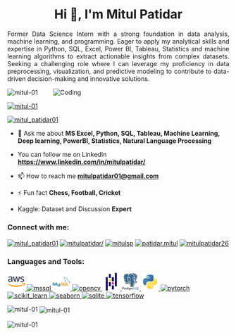 <h1 align="center">Hi 👋, I'm Mitul Patidar</h1>
<p  align="justify">Former Data Science Intern with a strong foundation in data analysis, machine learning, and programming. Eager to apply my analytical skills and expertise in Python, SQL, Excel, Power BI, Tableau, Statistics and machine learning algorithms to extract actionable insights from complex datasets. Seeking a challenging role where I can leverage my proficiency in data preprocessing, visualization, and predictive modeling to contribute to data-driven decision-making and innovative solutions.</p>

<img align="right" alt="Coding" width="400" src="https://media.licdn.com/dms/image/D5622AQHrozbm8TH6yA/feedshare-shrink_1280/0/1689412336127?e=1696464000&v=beta&t=gJtjwpPFH1kUJV-8je0R3mHJqUOsi90mVzHiywHxhu4">


<p align="left"> <img src="https://komarev.com/ghpvc/?username=mitul-01&label=Profile%20views&color=0e75b6&style=flat" alt="mitul-01" /> </p>

<p align="left"> <a href="https://github.com/ryo-ma/github-profile-trophy"><img src="https://github-profile-trophy.vercel.app/?username=mitul-01" alt="mitul-01" /></a> </p>

<p align="left"> <a href="https://twitter.com/mitul_patidar01" target="blank"><img src="https://img.shields.io/twitter/follow/mitul_patidar01?logo=twitter&style=for-the-badge" alt="mitul_patidar01" /></a> </p>

- 💬 Ask me about **MS Excel, Python, SQL, Tableau, Machine Learning, Deep learning, PowerBI, Statistics, Natural Language Processing**

- You can follow me on LinkedIn **https://www.linkedin.com/in/mitulpatidar/**

- 📫 How to reach me **mitulpatidar01@gmail.com**

- ⚡ Fun fact **Chess, Football, Cricket**

- Kaggle: Dataset and Discussion **Expert**


<h3 align="left">Connect with me:</h3>
<p align="left">
<a href="https://twitter.com/mitul_patidar01" target="blank"><img align="center" src="https://raw.githubusercontent.com/rahuldkjain/github-profile-readme-generator/master/src/images/icons/Social/twitter.svg" alt="mitul_patidar01" height="30" width="40" /></a>
<a href="https://linkedin.com/in/mitulpatidar/" target="blank"><img align="center" src="https://raw.githubusercontent.com/rahuldkjain/github-profile-readme-generator/master/src/images/icons/Social/linked-in-alt.svg" alt="mitulpatidar/" height="30" width="40" /></a>
<a href="https://kaggle.com/mitulsp" target="blank"><img align="center" src="https://raw.githubusercontent.com/rahuldkjain/github-profile-readme-generator/master/src/images/icons/Social/kaggle.svg" alt="mitulsp" height="30" width="40" /></a>
<a href="https://instagram.com/patidar.mitul" target="blank"><img align="center" src="https://raw.githubusercontent.com/rahuldkjain/github-profile-readme-generator/master/src/images/icons/Social/instagram.svg" alt="patidar.mitul" height="30" width="40" /></a>
<a href="https://www.hackerrank.com/mitulpatidar26" target="blank"><img align="center" src="https://raw.githubusercontent.com/rahuldkjain/github-profile-readme-generator/master/src/images/icons/Social/hackerrank.svg" alt="mitulpatidar26" height="30" width="40" /></a>
</p>

<h3 align="left">Languages and Tools:</h3>
<p align="left"> <a href="https://aws.amazon.com" target="_blank" rel="noreferrer"> <img src="https://raw.githubusercontent.com/devicons/devicon/master/icons/amazonwebservices/amazonwebservices-original-wordmark.svg" alt="aws" width="40" height="40"/> </a> <a href="https://www.microsoft.com/en-us/sql-server" target="_blank" rel="noreferrer"> <img src="https://www.svgrepo.com/show/303229/microsoft-sql-server-logo.svg" alt="mssql" width="40" height="40"/> </a> <a href="https://www.mysql.com/" target="_blank" rel="noreferrer"> <img src="https://raw.githubusercontent.com/devicons/devicon/master/icons/mysql/mysql-original-wordmark.svg" alt="mysql" width="40" height="40"/> </a> <a href="https://opencv.org/" target="_blank" rel="noreferrer"> <img src="https://www.vectorlogo.zone/logos/opencv/opencv-icon.svg" alt="opencv" width="40" height="40"/> </a> <a href="https://pandas.pydata.org/" target="_blank" rel="noreferrer"> <img src="https://raw.githubusercontent.com/devicons/devicon/2ae2a900d2f041da66e950e4d48052658d850630/icons/pandas/pandas-original.svg" alt="pandas" width="40" height="40"/> </a> <a href="https://www.postgresql.org" target="_blank" rel="noreferrer"> <img src="https://raw.githubusercontent.com/devicons/devicon/master/icons/postgresql/postgresql-original-wordmark.svg" alt="postgresql" width="40" height="40"/> </a> <a href="https://www.python.org" target="_blank" rel="noreferrer"> <img src="https://raw.githubusercontent.com/devicons/devicon/master/icons/python/python-original.svg" alt="python" width="40" height="40"/> </a> <a href="https://pytorch.org/" target="_blank" rel="noreferrer"> <img src="https://www.vectorlogo.zone/logos/pytorch/pytorch-icon.svg" alt="pytorch" width="40" height="40"/> </a> <a href="https://scikit-learn.org/" target="_blank" rel="noreferrer"> <img src="https://upload.wikimedia.org/wikipedia/commons/0/05/Scikit_learn_logo_small.svg" alt="scikit_learn" width="40" height="40"/> </a> <a href="https://seaborn.pydata.org/" target="_blank" rel="noreferrer"> <img src="https://seaborn.pydata.org/_images/logo-mark-lightbg.svg" alt="seaborn" width="40" height="40"/> </a> <a href="https://www.sqlite.org/" target="_blank" rel="noreferrer"> <img src="https://www.vectorlogo.zone/logos/sqlite/sqlite-icon.svg" alt="sqlite" width="40" height="40"/> </a> <a href="https://www.tensorflow.org" target="_blank" rel="noreferrer"> <img src="https://www.vectorlogo.zone/logos/tensorflow/tensorflow-icon.svg" alt="tensorflow" width="40" height="40"/> </a> </p>

<p><img align="left" src="https://github-readme-stats.vercel.app/api/top-langs?username=mitul-01&show_icons=true&locale=en&layout=compact" alt="mitul-01" /></p>

<p>&nbsp;<img align="center" src="https://github-readme-stats.vercel.app/api?username=mitul-01&show_icons=true&locale=en" alt="mitul-01" /></p>

<p><img align="center" src="https://github-readme-streak-stats.herokuapp.com/?user=mitul-01&" alt="mitul-01" /></p>
